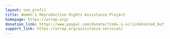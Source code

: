 ```yaml
---
layout: non_profit
title: Women’s Reproductive Rights Assistance Project
homepage: https://wrrap.org/
donation_link: https://www.paypal.com/donate/?cmd=_s-xclick&hosted_button_id=JRWDB7QGEWH3U&source=url
support_link: https://wrrap.org/assistance-services/
---
```


